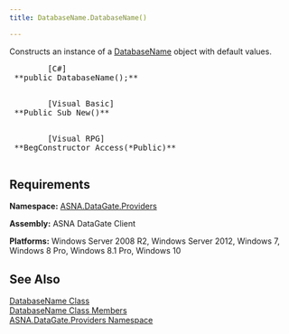 ```yaml
---
title: DatabaseName.DatabaseName()

---
```


Constructs an instance of a [DatabaseName](database-name-class.html) object with default values.
<pre class="prettyprint">
        <span class="lang">[C#]</span>
 **public DatabaseName();** 
      </pre>
<pre class="prettyprint">
        <span class="lang">[Visual Basic] </span>
 **Public Sub New()** 
      </pre>
<pre class="prettyprint">
        <span class="lang">[Visual RPG]</span>
 **BegConstructor Access(*Public)** 
      </pre>

## Requirements

**Namespace:** [ ASNA.DataGate.Providers](datagate-providers-namespace.html) 

**Assembly:** ASNA DataGate Client

**Platforms:** Windows Server 2008 R2, Windows Server 2012, Windows 7, Windows 8 Pro, Windows 8.1 Pro, Windows 10
## See Also

[DatabaseName Class](database-name-class.html) <br /> [DatabaseName Class Members](database-name-members.html) <br /> [ASNA.DataGate.Providers Namespace](datagate-providers-namespace.html) 
